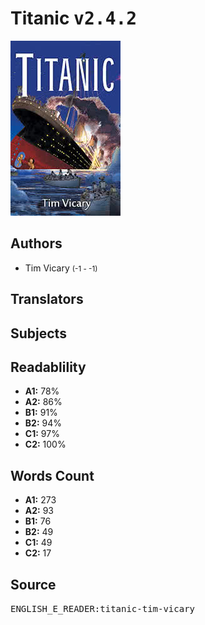 # Titanic <kbd>v2.4.2</kbd>

![](./cover.medium.jpg "")

## Authors


 - Tim Vicary <small>(-1 - -1)</small>

## Translators



## Subjects



## Readablility


 - **A1:** 78%
 - **A2:** 86%
 - **B1:** 91%
 - **B2:** 94%
 - **C1:** 97%
 - **C2:** 100%

## Words Count


 - **A1:** 273
 - **A2:** 93
 - **B1:** 76
 - **B2:** 49
 - **C1:** 49
 - **C2:** 17

## Source


<kbd>ENGLISH_E_READER:titanic-tim-vicary</kbd>
